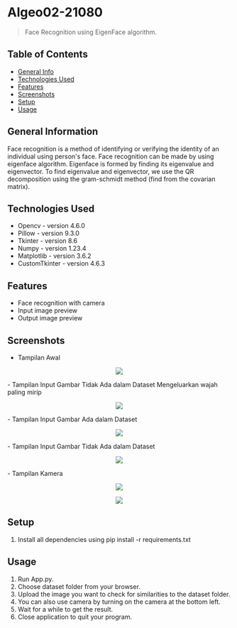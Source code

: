 # Algeo02-21080
> Face Recognition using EigenFace algorithm.
## Table of Contents
* [General Info](#general-information)
* [Technologies Used](#technologies-used)
* [Features](#features)
* [Screenshots](#screenshots)
* [Setup](#setup)
* [Usage](#usage)

<!-- * [License](#license) -->


## General Information
Face recognition is a method of identifying or verifying the identity of an individual using person's face. Face recognition can be made by using eigenface algorithm. Eigenface is formed by finding its eigenvalue and eigenvector. To find eigenvalue and eigenvector, we use the QR decomposition using the gram-schmidt method (find from the covarian matrix).
<!-- You don't have to answer all the questions - just the ones relevant to your project. -->


## Technologies Used
- Opencv        - version 4.6.0
- Pillow        - version 9.3.0
- Tkinter       - version 8.6
- Numpy         - version 1.23.4
- Matplotlib    - version 3.6.2
- CustomTkinter - version 4.6.3


## Features
- Face recognition with camera
- Input image preview
- Output image preview


## Screenshots
- Tampilan Awal
<p align="center">
    <img src="https://i.postimg.cc/8CN8zdtC/tampilanawal.jpg">
</p>
- Tampilan Input Gambar Tidak Ada dalam Dataset 
Mengeluarkan wajah paling mirip
<p align="center">
    <img src="https://i.postimg.cc/Y9jttfCW/cb1.jpg">
</p>
- Tampilan Input Gambar Ada dalam Dataset 
<p align="center">
    <img src="https://i.postimg.cc/JnytpWJv/cb2.jpg">
</p>
- Tampilan Input Gambar Tidak Ada dalam Dataset 
<p align="center">
    <img src="https://i.postimg.cc/P5txBDYm/gadadataset.jpg">
</p>
- Tampilan Kamera
<p align="center">
    <img src="https://i.postimg.cc/tJZRNt0j/fajarcam.jpg">
</p>
<p align="center">
    <img src="https://i.postimg.cc/XNQ9HnT1/alicam.jpg">
</p>

<!-- If you have screenshots you'd like to share, include them here. -->


## Setup
1. Install all dependencies using pip install -r requirements.txt


## Usage
1. Run App.py.
2. Choose dataset folder from your browser.
3. Upload the image you want to check for similarities to the dataset folder.
4. You can also use camera by turning on the camera at the bottom left.
5. Wait for a while to get the result.
4. Close application to quit your program.




<!-- Optional -->
<!-- ## License -->
<!-- This project is open source and available under the [... License](). -->

<!-- You don't have to include all sections - just the one's relevant to your project -->
